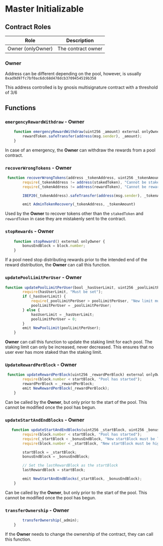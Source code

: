 # Master Initializable

## Contract Roles

| Role              | Description        |
| ----------------- | ------------------ |
| Owner (onlyOwner) | The contract owner |

### Owner

Address can be different depending on the pool, however, is usually `0xad9d97fc7bf0ac6dc68d478dcb3709454519b358`

This address controlled is by gnosis multisignature contract with a threshold of 3/6

## Functions

### `emergencyRewardWithdraw` - Owner

```typescript
    function emergencyRewardWithdraw(uint256 _amount) external onlyOwner {
        rewardToken.safeTransfer(address(msg.sender), _amount);
    }
```

In case of an emergency, the **Owner** can withdraw the rewards from a pool contract.

### `recoverWrongTokens` - Owner

```typescript
 function recoverWrongTokens(address _tokenAddress, uint256 _tokenAmount) external onlyOwner {
        require(_tokenAddress != address(stakedToken), "Cannot be staked token");
        require(_tokenAddress != address(rewardToken), "Cannot be reward token");

        IBEP20(_tokenAddress).safeTransfer(address(msg.sender), _tokenAmount);

        emit AdminTokenRecovery(_tokenAddress, _tokenAmount)
```

Used by the **Owner** to recover tokens other than the `stakedToken` and `rewardToken` in case they are mistakenly sent to the contract.

### `stopRewards` - Owner

```typescript
    function stopReward() external onlyOwner {
        bonusEndBlock = block.number;
    }
```

If a pool need stop distributing rewards prior to the intended end of the reward distribution, the **Owner** can call this function.

### `updatePoolLimitPerUser` - Owner

```typescript
function updatePoolLimitPerUser(bool _hasUserLimit, uint256 _poolLimitPerUser) external onlyOwner {
        require(hasUserLimit, "Must be set");
        if (_hasUserLimit) {
            require(_poolLimitPerUser > poolLimitPerUser, "New limit must be higher");
            poolLimitPerUser = _poolLimitPerUser;
        } else {
            hasUserLimit = _hasUserLimit;
            poolLimitPerUser = 0;
        }
        emit NewPoolLimit(poolLimitPerUser);
    }
```

**Owner** can call this function to update the staking limit for each pool. The staking limit can only be increased, never decreased. This ensures that no user ever has more staked than the staking limit.

### `UpdateRewardPerBlock` - Owner

```typescript
 function updateRewardPerBlock(uint256 _rewardPerBlock) external onlyOwner {
        require(block.number < startBlock, "Pool has started");
        rewardPerBlock = _rewardPerBlock;
        emit NewRewardPerBlock(_rewardPerBlock);
    }
```

Can be called by the **Owner**, but only prior to the start of the pool. This cannot be modified once the pool has begun.

### `updateStartAndEndBlocks` - Owner

```typescript
   function updateStartAndEndBlocks(uint256 _startBlock, uint256 _bonusEndBlock) external onlyOwner {
        require(block.number < startBlock, "Pool has started");
        require(_startBlock < _bonusEndBlock, "New startBlock must be lower than new endBlock");
        require(block.number < _startBlock, "New startBlock must be higher than current block");

        startBlock = _startBlock;
        bonusEndBlock = _bonusEndBlock;

        // Set the lastRewardBlock as the startBlock
        lastRewardBlock = startBlock;

        emit NewStartAndEndBlocks(_startBlock, _bonusEndBlock);
    }
```

Can be called by the **Owner**, but only prior to the start of the pool. This cannot be modified once the pool has begun.

### `transferOwnership` - Owner

```typescript
        transferOwnership(_admin);
    }
```

If the **Owner** needs to change the ownership of the contract, they can call this function.
